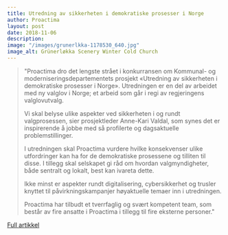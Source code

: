 ```yaml
---
title: Utredning av sikkerheten i demokratiske prosesser i Norge
author: Proactima
layout: post
date: 2018-11-06
description:
image: "/images/grunerlkka-1178530_640.jpg"
image_alt: Grünerløkka Scenery Winter Cold Church
---
```

> "Proactima dro det lengste strået i konkurransen om Kommunal- og moderniseringsdepartementets prosjekt «Utredning av sikkerheten i demokratiske prosesser i Norge». Utredningen er en del av arbeidet med ny valglov i Norge; et arbeid som går i regi av regjeringens valglovutvalg.
>
> Vi skal belyse ulike aspekter ved sikkerheten i og rundt valgprosessen, sier prosjektleder Anne-Kari Valdal, som synes det er inspirerende å jobbe med så profilerte og dagsaktuelle problemstillinger.
>
> I utredningen skal Proactima vurdere hvilke konsekvenser ulike utfordringer kan ha for de demokratiske prosessene og tilliten til disse. I tillegg skal selskapet gi råd om hvordan valgmyndigheter, både sentralt og lokalt, best kan ivareta dette.
>
> Ikke minst er aspekter rundt digitalisering, cybersikkerhet og trusler knyttet til påvirkningskampanjer høyaktuelle temaer inn i utredningen.
>
> Proactima har tilbudt et tverrfaglig og svært kompetent team, som består av fire ansatte i Proactima i tillegg til fire eksterne personer."

[Full artikkel](https://proactima.com/2018/11/06/utreder-sikkerheten-i-demokratiske-prosesser/?lang=no)